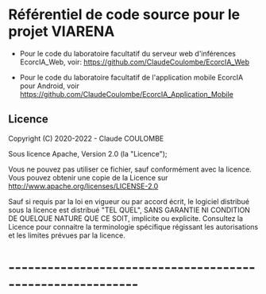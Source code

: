 # Référentiel de code source pour le projet VIARENA

* Pour le code du laboratoire facultatif du serveur web d'inférences EcorcIA_Web, voir: https://github.com/ClaudeCoulombe/EcorcIA_Web

* Pour le code du laboratoire facultatif de l'application mobile EcorcIA pour Android, voir https://github.com/ClaudeCoulombe/EcorcIA_Application_Mobile

## Licence

Copyright (C) 2020-2022 - Claude COULOMBE

Sous licence Apache, Version 2.0 (la "Licence");

Vous ne pouvez pas utiliser ce fichier, sauf conformément avec la licence.
Vous pouvez obtenir une copie de la Licence sur
http://www.apache.org/licenses/LICENSE-2.0

Sauf si requis par la loi en vigueur ou par accord écrit, le logiciel distribué sous la licence est distribué "TEL QUEL", 
SANS GARANTIE NI CONDITION DE QUELQUE NATURE QUE CE SOIT, implicite ou explicite. Consultez la Licence pour connaitre
la terminologie spécifique régissant les autorisations et les limites prévues par la licence.

# ----------------------------------------------------------        

